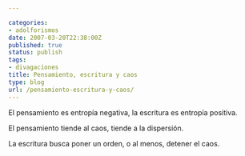 ```yaml
---

categories:
- adolforismos
date: 2007-03-20T22:38:00Z
published: true
status: publish
tags:
- divagaciones
title: Pensamiento, escritura y caos
type: blog
url: /pensamiento-escritura-y-caos/
---
```


El pensamiento es entropía negativa, la escritura es entropía positiva.

El pensamiento tiende al caos, tiende a la dispersión.

La escritura busca poner un orden, o al menos, detener el caos.
